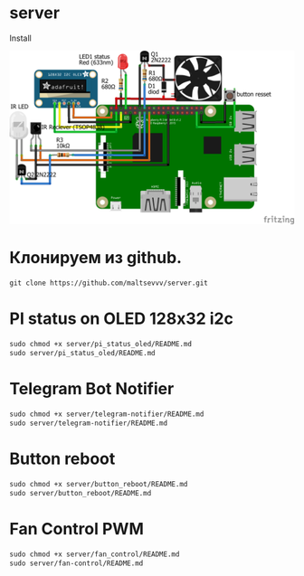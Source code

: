 # server
Install

![prototype scheme](https://github.com/maltsevvv/server/blob/main/img/server.png)

# Клонируем из github.

    git clone https://github.com/maltsevvv/server.git

# PI status on OLED 128x32 i2c 

    sudo chmod +x server/pi_status_oled/README.md
    sudo server/pi_status_oled/README.md

# Telegram Bot Notifier

    sudo chmod +x server/telegram-notifier/README.md
    sudo server/telegram-notifier/README.md

# Button reboot

    sudo chmod +x server/button_reboot/README.md
    sudo server/button_reboot/README.md
    
# Fan Control PWM

    sudo chmod +x server/fan_control/README.md
    sudo server/fan-control/README.md
